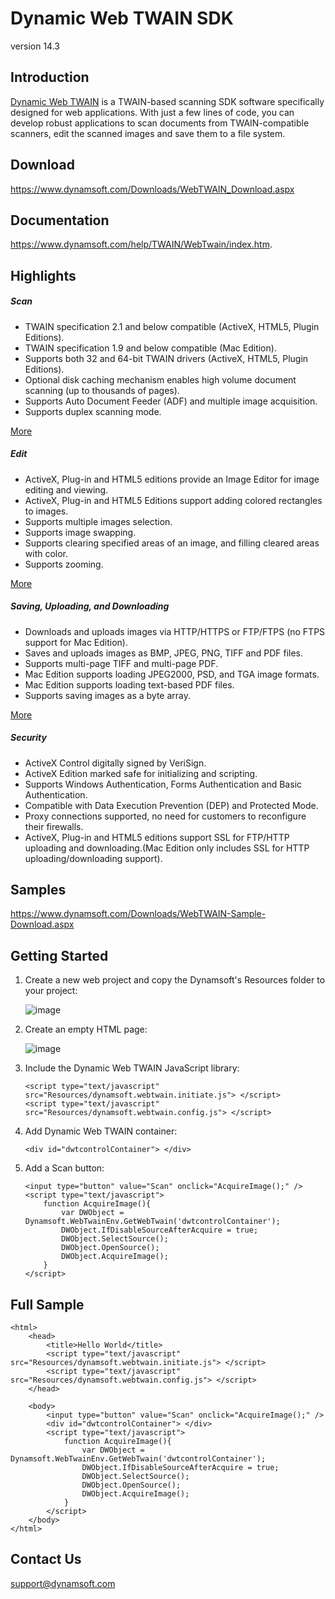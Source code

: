 Dynamic Web TWAIN SDK
=========
version 14.3

Introduction
-----------

[Dynamic Web TWAIN][1] is a TWAIN-based scanning SDK software specifically designed for web applications. With just a few lines of code, you can develop robust applications to scan documents from TWAIN-compatible scanners, edit the scanned images and save them to a file system.

Download
-----------
https://www.dynamsoft.com/Downloads/WebTWAIN_Download.aspx

Documentation
--------------

https://www.dynamsoft.com/help/TWAIN/WebTwain/index.htm.

Highlights
-----------

##### Scan
* TWAIN specification 2.1 and below compatible (ActiveX, HTML5, Plugin Editions).
* TWAIN specification 1.9 and below compatible (Mac Edition).
* Supports both 32 and 64-bit TWAIN drivers (ActiveX, HTML5, Plugin Editions).
* Optional disk caching mechanism enables high volume document scanning (up to thousands of pages).
* Supports Auto Document Feeder (ADF) and multiple image acquisition.
* Supports duplex scanning mode.

[More][2]

##### Edit
* ActiveX, Plug-in and HTML5 editions provide an Image Editor for image editing and viewing.
* ActiveX, Plug-in and HTML5 Editions support adding colored rectangles to images.
* Supports multiple images selection.
* Supports image swapping.
* Supports clearing specified areas of an image, and filling cleared areas with color.
* Supports zooming.

[More][2]

##### Saving, Uploading, and Downloading
* Downloads and uploads images via HTTP/HTTPS or FTP/FTPS (no FTPS support for Mac Edition).
* Saves and uploads images as BMP, JPEG, PNG, TIFF and PDF files.
* Supports multi-page TIFF and multi-page PDF.
* Mac Edition supports loading JPEG2000, PSD, and TGA image formats.
* Mac Edition supports loading text-based PDF files.
* Supports saving images as a byte array.

[More][2]

##### Security
* ActiveX Control digitally signed by VeriSign.
* ActiveX Edition marked safe for initializing and scripting.
* Supports Windows Authentication, Forms Authentication and Basic Authentication.
* Compatible with Data Execution Prevention (DEP) and Protected Mode.
* Proxy connections supported, no need for customers to reconfigure their firewalls.
* ActiveX, Plug-in and HTML5 editions support SSL for FTP/HTTP uploading and downloading.(Mac Edition only includes SSL for HTTP uploading/downloading support).

Samples
-------
https://www.dynamsoft.com/Downloads/WebTWAIN-Sample-Download.aspx

Getting Started
---------------------------------
1. Create a new web project and copy the Dynamsoft's Resources folder to your project:

    ![image](https://www.dynamsoft.com/Support/DWTGuide/Documents/res/Images/ResourcesFolder.png)
2. Create an empty HTML page:

    ![image](https://www.dynamsoft.com/Support/DWTGuide/Documents/res/Images/ResourcesAndHTML.png)
3. Include the Dynamic Web TWAIN JavaScript library:

    ```
    <script type="text/javascript" src="Resources/dynamsoft.webtwain.initiate.js"> </script>
    <script type="text/javascript" src="Resources/dynamsoft.webtwain.config.js"> </script>
    ```
4. Add Dynamic Web TWAIN container:

    ```
    <div id="dwtcontrolContainer"> </div>
    ```

5. Add a Scan button:

    ```
    <input type="button" value="Scan" onclick="AcquireImage();" />
    <script type="text/javascript"> 
        function AcquireImage(){
            var DWObject = Dynamsoft.WebTwainEnv.GetWebTwain('dwtcontrolContainer');
            DWObject.IfDisableSourceAfterAcquire = true;
            DWObject.SelectSource();
            DWObject.OpenSource();
            DWObject.AcquireImage();
        }
    </script>
    ```

Full Sample
----------

```
<html>  
    <head>    
        <title>Hello World</title>
        <script type="text/javascript" src="Resources/dynamsoft.webtwain.initiate.js"> </script>
        <script type="text/javascript" src="Resources/dynamsoft.webtwain.config.js"> </script>
    </head>

    <body>
        <input type="button" value="Scan" onclick="AcquireImage();" />
        <div id="dwtcontrolContainer"> </div>
        <script type="text/javascript"> 
            function AcquireImage(){
                var DWObject = Dynamsoft.WebTwainEnv.GetWebTwain('dwtcontrolContainer');
                DWObject.IfDisableSourceAfterAcquire = true;
                DWObject.SelectSource();
                DWObject.OpenSource();
                DWObject.AcquireImage();
            }
        </script>
    </body>  
</html>
```

Contact Us
-------
support@dynamsoft.com

[1]:https://www.dynamsoft.com/Products/WebTWAIN_Overview.aspx
[2]:https://www.dynamsoft.com/Products/WebTWAIN_Features.aspx
